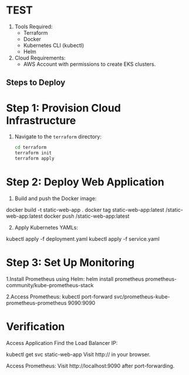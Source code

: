 # TEST

1. Tools Required:
   - Terraform
   - Docker
   - Kubernetes CLI (kubectl)
   - Helm
2. Cloud Requirements:
   - AWS Account with permissions to create EKS clusters.

## Steps to Deploy

# Step 1: Provision Cloud Infrastructure
1. Navigate to the `terraform` directory:
   ```bash
   cd terraform
   terraform init
   terraform apply

# Step 2: Deploy Web Application
1. Build and push the Docker image:

docker build -t static-web-app .
docker tag static-web-app:latest <registry>/static-web-app:latest
docker push <registry>/static-web-app:latest

2. Apply Kubernetes YAMLs:

kubectl apply -f deployment.yaml
kubectl apply -f service.yaml

# Step 3: Set Up Monitoring

1.Install Prometheus using Helm:
helm install prometheus prometheus-community/kube-prometheus-stack

2.Access Prometheus:
kubectl port-forward svc/prometheus-kube-prometheus-prometheus 9090:9090

# Verification

Access Application
Find the Load Balancer IP:

kubectl get svc static-web-app
Visit http://<load-balancer-ip> in your browser.

Access Prometheus:
Visit http://localhost:9090 after port-forwarding.

